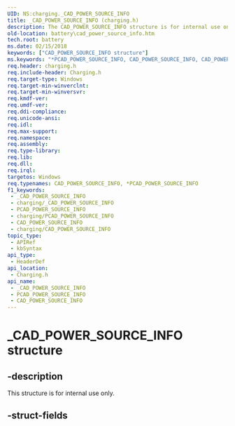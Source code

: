```yaml
---
UID: NS:charging._CAD_POWER_SOURCE_INFO
title: _CAD_POWER_SOURCE_INFO (charging.h)
description: The CAD_POWER_SOURCE_INFO structure is for internal use only and should not be called from your code.
old-location: battery\cad_power_source_info.htm
tech.root: battery
ms.date: 02/15/2018
keywords: ["CAD_POWER_SOURCE_INFO structure"]
ms.keywords: "*PCAD_POWER_SOURCE_INFO, CAD_POWER_SOURCE_INFO, CAD_POWER_SOURCE_INFO structure [Battery Devices], _CAD_POWER_SOURCE_INFO, battery.cad_power_source_info, charging/BATTERY_INFORMATION"
req.header: charging.h
req.include-header: Charging.h
req.target-type: Windows
req.target-min-winverclnt: 
req.target-min-winversvr: 
req.kmdf-ver: 
req.umdf-ver: 
req.ddi-compliance: 
req.unicode-ansi: 
req.idl: 
req.max-support: 
req.namespace: 
req.assembly: 
req.type-library: 
req.lib: 
req.dll: 
req.irql: 
targetos: Windows
req.typenames: CAD_POWER_SOURCE_INFO, *PCAD_POWER_SOURCE_INFO
f1_keywords:
 - _CAD_POWER_SOURCE_INFO
 - charging/_CAD_POWER_SOURCE_INFO
 - PCAD_POWER_SOURCE_INFO
 - charging/PCAD_POWER_SOURCE_INFO
 - CAD_POWER_SOURCE_INFO
 - charging/CAD_POWER_SOURCE_INFO
topic_type:
 - APIRef
 - kbSyntax
api_type:
 - HeaderDef
api_location:
 - Charging.h
api_name:
 - _CAD_POWER_SOURCE_INFO
 - PCAD_POWER_SOURCE_INFO
 - CAD_POWER_SOURCE_INFO
---
```


# _CAD_POWER_SOURCE_INFO structure


## -description

This structure is for internal use only.

## -struct-fields

